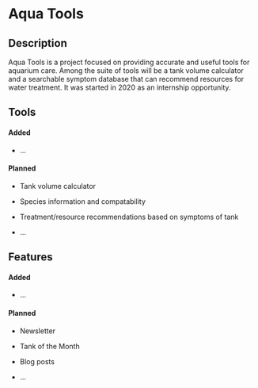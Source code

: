 # Aqua Tools

## Description
Aqua Tools is a project focused on providing accurate and useful tools for aquarium care. Among the suite of tools will be a tank volume calculator and a searchable symptom database that can recommend resources for water treatment. It was started in 2020 as an internship opportunity.

## Tools

#### Added
<ul>
<li>...</li>
</ul>

#### Planned
<ul>
<li>Tank volume calculator</li>
</ul>
<ul>
<li>Species information and compatability</li>
</ul>
<ul>
<li>Treatment/resource recommendations based on symptoms of tank</li>
</ul>
<ul>
<li>...</li>
</ul>

## Features

#### Added
<ul>
<li>...</li>
</ul>

#### Planned

<ul>
<li>Newsletter</li>
</ul>
<ul>
<li>Tank of the Month</li>
</ul>
<ul>
<li>Blog posts</li>
</ul>
<ul>
<li>...</li>
</ul>
